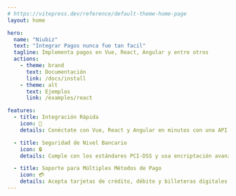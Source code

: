 ```yaml
---
# https://vitepress.dev/reference/default-theme-home-page
layout: home

hero:
  name: "Niubiz"
  text: "Integrar Pagos nunca fue tan facil"
  tagline: Implementa pagos en Vue, React, Angular y entre otros
  actions:
    - theme: brand
      text: Documentación
      link: /docs/install
    - theme: alt
      text: Ejemplos
      link: /examples/react

features:
  - title: Integración Rápida
    icon: 🚀
    details: Conéctate con Vue, React y Angular en minutos con una API sencilla y bien documentada.

  - title: Seguridad de Nivel Bancario
    icon: 🔒 
    details: Cumple con los estándares PCI-DSS y usa encriptación avanzada para proteger las transacciones.

  - title: Soporte para Múltiples Métodos de Pago
    icon: 💳 
    details: Acepta tarjetas de crédito, débito y billeteras digitales (Yape, Plin, etc...)
---
```


